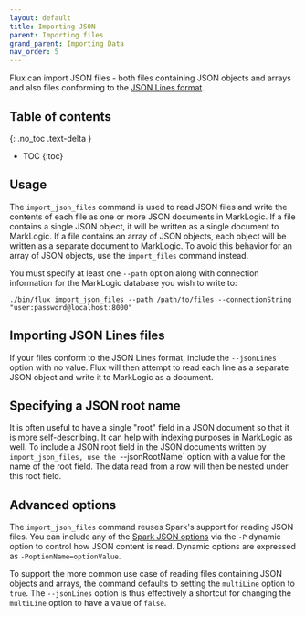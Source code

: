 ```yaml
---
layout: default
title: Importing JSON
parent: Importing files
grand_parent: Importing Data
nav_order: 5
---
```


Flux can import JSON files - both files containing JSON objects and arrays and also files conforming to the 
[JSON Lines format](https://jsonlines.org/).

## Table of contents
{: .no_toc .text-delta }

- TOC
{:toc}

## Usage

The `import_json_files` command is used to read JSON files and write the contents of each file as one or more JSON
documents in MarkLogic. If a file contains a single JSON object, it will be written as a single document to MarkLogic.
If a file contains an array of JSON objects, each object will be written as a separate document to MarkLogic. To avoid
this behavior for an array of JSON objects, use the `import_files` command instead.

You must specify at least one `--path` option along with connection information for the MarkLogic database you wish to write to:

    ./bin/flux import_json_files --path /path/to/files --connectionString "user:password@localhost:8000"

## Importing JSON Lines files

If your files conform to the JSON Lines format, include the `--jsonLines` option with no value. Flux will then attempt
to read each line as a separate JSON object and write it to MarkLogic as a document.

## Specifying a JSON root name

It is often useful to have a single "root" field in a JSON document so that it is more self-describing. It
can help with indexing purposes in MarkLogic as well. To include a JSON root field in the JSON documents written by
`import_json_files, use the `--jsonRootName` option with a value for the name of the root field. The data read from a 
row will then be nested under this root field.

## Advanced options

The `import_json_files` command reuses Spark's support for reading JSON files. You can include any of
the [Spark JSON options](https://spark.apache.org/docs/latest/sql-data-sources-json.html) via the `-P` dynamic option
to control how JSON content is read. Dynamic options are expressed as `-PoptionName=optionValue`.

To support the more common use case of reading files containing JSON objects and arrays, the command defaults to setting
the `multiLine` option to `true`. The `--jsonLines` option is thus effectively a shortcut for changing the `multiLine`
option to have a value of `false`.
